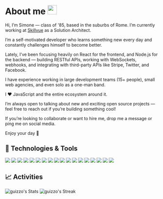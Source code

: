 # About me <img src="https://raw.githubusercontent.com/MartinHeinz/MartinHeinz/master/wave.gif" width="30px">

Hi, I’m Simone — class of '85, based in the suburbs of Rome. I’m currently working at [Skillvue](https://www.skillvue.ai/) as a Solution Architect.

I’m a self-motivated developer who learns something new every day and constantly challenges himself to become better.

Lately, I’ve been focusing heavily on React for the frontend, and Node.js for the backend — building RESTful APIs, working with WebSockets, webhooks, and integrating with third-party APIs like Stripe, Twitter, and Facebook.

I have experience working in large development teams (15+ people), small web agencies, and even solo as a one-man band.

I ❤️ JavaScript and the entire ecosystem around it.

I’m always open to talking about new and exciting open source projects — feel free to reach out if you’re building something cool!

If you’re looking to collaborate or want to hire me, drop me a message or ping me on social media.

Enjoy your day 👋

## 🔧 Technologies & Tools
![](https://img.shields.io/badge/OS-Linux-informational?style=flat&logo=linux&logoColor=white&color=2bbc8a)
![](https://img.shields.io/badge/Editor-VS_Code-informational?style=flat&logo=visual-studio-code&logoColor=white&color=2bbc8a)
![](https://img.shields.io/badge/Code-NodeJS-informational?style=flat&logo=node.js&logoColor=white&color=2bbc8a)
![](https://img.shields.io/badge/Code-JavaScript-informational?style=flat&logo=javascript&logoColor=white&color=2bbc8a)
![](https://img.shields.io/badge/Code-Typescript-informational?style=flat&logo=typescript&logoColor=white&color=2bbc8a)
![](https://img.shields.io/badge/Code-Python-informational?style=flat&logo=python&logoColor=white&color=2bbc8a)
![](https://img.shields.io/badge/Code-Angular-informational?style=flat&logo=angular&logoColor=white&color=2bbc8a)
![](https://img.shields.io/badge/Code-React-informational?style=flat&logo=react&logoColor=white&color=2bbc8a)
![](https://img.shields.io/badge/Code-Vue-informational?style=flat&logo=vue.js&logoColor=white&color=2bbc8a)
![](https://img.shields.io/badge/Code-PHP-informational?style=flat&logo=php&logoColor=white&color=2bbc8a)
![](https://img.shields.io/badge/Code-Markdown-informational?style=flat&logo=markdown&logoColor=white&color=2bbc8a)
![](https://img.shields.io/badge/Shell-Bash-informational?style=flat&logo=gnu-bash&logoColor=white&color=2bbc8a)
![](https://img.shields.io/badge/Code-HTML5-informational?style=flat&logo=html5&logoColor=white&color=2bbc8a)
![](https://img.shields.io/badge/Code-CSS3-informational?style=flat&logo=css3&logoColor=white&color=2bbc8a)
![](https://img.shields.io/badge/Code-SASS-informational?style=flat&logo=sass&logoColor=white&color=2bbc8a)
![](https://img.shields.io/badge/Code-MySQL-informational?style=flat&logo=mysql&logoColor=white&color=2bbc8a)
![](https://img.shields.io/badge/Code-SQLite-informational?style=flat&logo=sqlite&logoColor=white&color=2bbc8a)
![](https://img.shields.io/badge/Code-MariaDB-informational?style=flat&logo=mariadb&logoColor=white&color=2bbc8a)

<!-- links to social media icons -->

<!-- icons with padding -->

[1.1]: http://i.imgur.com/tXSoThF.png (twitter icon with padding)
[2.1]: http://i.imgur.com/0o48UoR.png (github icon with padding)

<!-- icons without padding -->

[1.2]: http://i.imgur.com/wWzX9uB.png (twitter icon without padding)
[2.2]: http://i.imgur.com/9I6NRUm.png (github icon without padding)
[3.2]: https://raw.githubusercontent.com/MartinHeinz/MartinHeinz/master/linkedin-3-16.png (LinkedIn icon without padding)


<!-- links to your social media accounts -->

[1]: https://twitter.com/Guizzo85
[2]: https://github.com/guizzo
[3]: https://www.linkedin.com/in/simonegizzi/


<!-- Resources -->
<!-- Icons: https://simpleicons.org/ -->
<!-- GitHub Stats: https://github.com/anuraghazra/github-readme-stats -->
<!-- Emojis: https://emojipedia.org/emoji/ -->
<!-- HTML Emojis: https://www.fileformat.info/index.htm -->
<!-- Shields: https://shields.io/ -->
<!-- Awesome GitHub Profile README: https://github.com/abhisheknaiidu/awesome-github-profile-readme -->

## 📈 Activities
![guizzo's Stats](https://github-readme-stats.vercel.app/api?username=guizzo&theme=nightowl&show_icons=true&hide_border=false&count_private=true)
![guizzo's Streak](https://github-readme-streak-stats.herokuapp.com/?user=guizzo&theme=nightowl&hide_border=false)
<!-- ![guizzo's Top Languages](https://github-readme-stats.vercel.app/api/top-langs/?username=guizzo&theme=nightowl&show_icons=true&hide_border=false&layout=compact) -->
